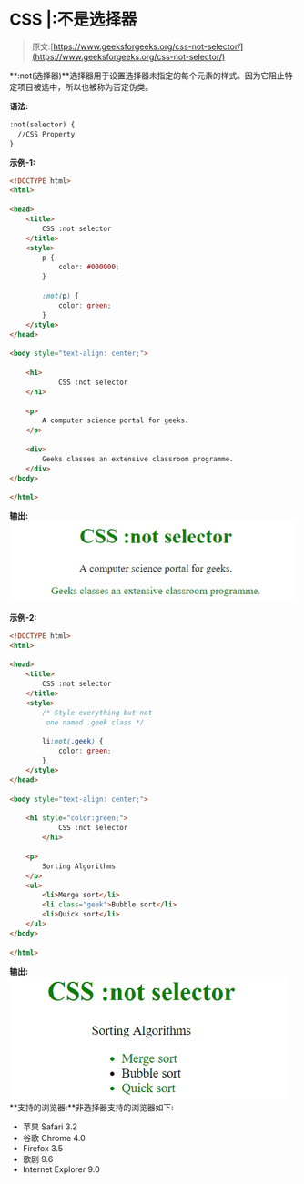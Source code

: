 # CSS |:不是选择器

> 原文:[https://www.geeksforgeeks.org/css-not-selector/](https://www.geeksforgeeks.org/css-not-selector/)

**:not(选择器)**选择器用于设置选择器未指定的每个元素的样式。因为它阻止特定项目被选中，所以也被称为否定伪类。

**语法:**

```html
:not(selector) {
  //CSS Property
}

```

**示例-1:**

```html
<!DOCTYPE html>
<html>

<head>
    <title>
        CSS :not selector
    </title>
    <style>
        p {
            color: #000000;
        }

        :not(p) {
            color: green;
        }
    </style>
</head>

<body style="text-align: center;">

    <h1>
            CSS :not selector
    </h1>

    <p>
        A computer science portal for geeks.
    </p>

    <div>
        Geeks classes an extensive classroom programme.
    </div>
</body>

</html>
```

**输出:**
![notselector](img/8d8cfe6ef98d9b118d331e8c6f453476.png)

**示例-2:**

```html
<!DOCTYPE html>
<html>

<head>
    <title>
        CSS :not selector
    </title>
    <style>
        /* Style everything but not 
         one named .geek class */

        li:not(.geek) {
            color: green;
        }
    </style>
</head>

<body style="text-align: center;">

    <h1 style="color:green;">
            CSS :not selector
        </h1>

    <p>
        Sorting Algorithms
    </p>
    <ul>
        <li>Merge sort</li>
        <li class="geek">Bubble sort</li>
        <li>Quick sort</li>
    </ul>
</body>

</html>
```

**输出:**
![notselector](img/66b41acef66f0a848051770c5c744e63.png)
**支持的浏览器:**非选择器支持的浏览器如下:

*   苹果 Safari 3.2
*   谷歌 Chrome 4.0
*   Firefox 3.5
*   歌剧 9.6
*   Internet Explorer 9.0
